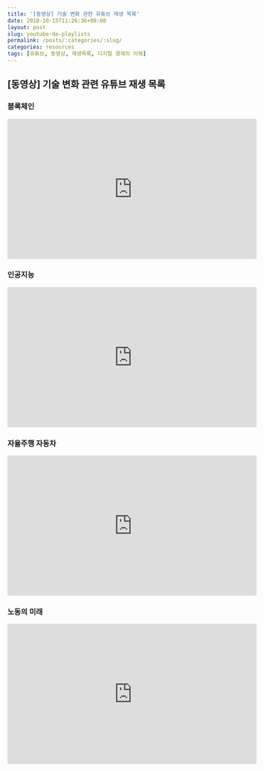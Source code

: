 ```yaml
---
title: '[동영상] 기술 변화 관련 유튜브 재생 목록'
date: 2018-10-15T11:26:36+09:00
layout: post
slug: youtube-de-playlists
permalink: /posts/:categories/:slug/
categories: resources
tags: [유튜브, 동영상, 재생목록, 디지털 경제의 이해]
---
```

## [동영상] 기술 변화 관련 유튜브 재생 목록

### 블록체인

<iframe width="560" height="315" src="https://www.youtube.com/embed/videoseries?list=PLVXj7EDVpVJtn_zKx0lZ1SUbKdR6VO1EO" frameborder="0" allow="accelerometer; autoplay; encrypted-media; gyroscope; picture-in-picture" allowfullscreen></iframe>

### 인공지능

<iframe width="560" height="315" src="https://www.youtube.com/embed/videoseries?list=PLVXj7EDVpVJt5TGB8rogYRaUKW6kZTJUS" frameborder="0" allow="accelerometer; autoplay; encrypted-media; gyroscope; picture-in-picture" allowfullscreen></iframe>


### 자율주행 자동차

<iframe width="560" height="315" src="https://www.youtube.com/embed/videoseries?list=PLVXj7EDVpVJt_jHKQr3GrUftcNncUvrWH" frameborder="0" allow="accelerometer; autoplay; encrypted-media; gyroscope; picture-in-picture" allowfullscreen></iframe>


### 노동의 미래

<iframe width="560" height="315" src="https://www.youtube.com/embed/videoseries?list=PLVXj7EDVpVJsN8mUcxUVVOrM-5lZkcbqf" frameborder="0" allow="accelerometer; autoplay; encrypted-media; gyroscope; picture-in-picture" allowfullscreen></iframe>

